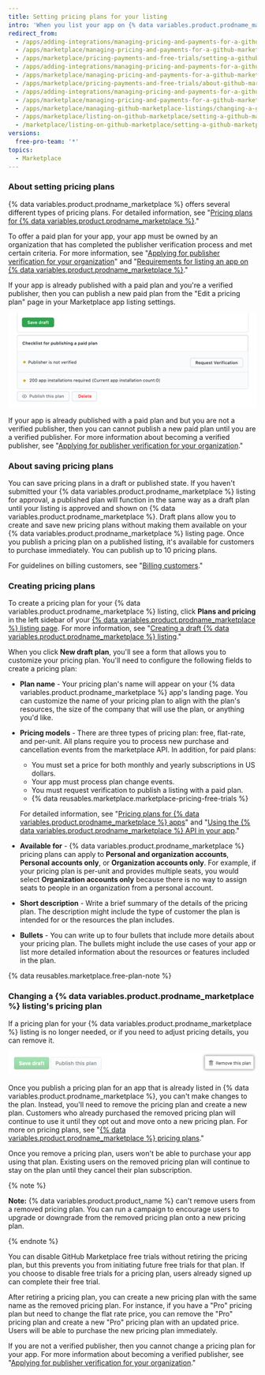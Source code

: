 ```yaml
---
title: Setting pricing plans for your listing
intro: 'When you list your app on {% data variables.product.prodname_marketplace %}, you can choose to provide your app as a free service or sell your app. If you plan to sell your app, you can create different pricing plans for different feature tiers.'
redirect_from:
  - /apps/adding-integrations/managing-pricing-and-payments-for-a-github-marketplace-listing/setting-a-github-marketplace-listing-s-pricing-plan/
  - /apps/marketplace/managing-pricing-and-payments-for-a-github-marketplace-listing/setting-a-github-marketplace-listing-s-pricing-plan/
  - /apps/marketplace/pricing-payments-and-free-trials/setting-a-github-marketplace-listing-s-pricing-plan/
  - /apps/adding-integrations/managing-pricing-and-payments-for-a-github-marketplace-listing/about-github-marketplace-pricing-plans/
  - /apps/marketplace/managing-pricing-and-payments-for-a-github-marketplace-listing/about-github-marketplace-pricing-plans/
  - /apps/marketplace/pricing-payments-and-free-trials/about-github-marketplace-pricing-plans/
  - /apps/adding-integrations/managing-pricing-and-payments-for-a-github-marketplace-listing/changing-a-github-marketplace-listing-s-pricing-plan/
  - /apps/marketplace/managing-pricing-and-payments-for-a-github-marketplace-listing/changing-a-github-marketplace-listing-s-pricing-plan/
  - /apps/marketplace/managing-github-marketplace-listings/changing-a-github-marketplace-listing-s-pricing-plan/
  - /apps/marketplace/listing-on-github-marketplace/setting-a-github-marketplace-listing-s-pricing-plan/
  - /marketplace/listing-on-github-marketplace/setting-a-github-marketplace-listing-s-pricing-plan
versions:
  free-pro-team: '*'
topics:
  - Marketplace
---
```


### About setting pricing plans

{% data variables.product.prodname_marketplace %} offers several different types of pricing plans. For detailed information, see "[Pricing plans for {% data variables.product.prodname_marketplace %}](/developers/github-marketplace/pricing-plans-for-github-marketplace-apps)."

To offer a paid plan for your app, your app must be owned by an organization that has completed the publisher verification process and met certain criteria. For more information, see "[Applying for publisher verification for your organization](/developers/github-marketplace/applying-for-publisher-verification-for-your-organization)" and "[Requirements for listing an app on {% data variables.product.prodname_marketplace %}](/marketplace/getting-started/requirements-for-listing-an-app-on-github-marketplace/)."

If your app is already published with a paid plan and you're a verified publisher, then you can publish a new paid plan from the "Edit a pricing plan" page in your Marketplace app listing settings. 

![Publish this plan button](/assets/images/marketplace/publish-this-plan-button.png)

If your app is already published with a paid plan and but you are not a verified publisher, then you can cannot publish a new paid plan until you are a verified publisher. For more information about becoming a verified publisher, see "[Applying for publisher verification for your organization](/developers/github-marketplace/applying-for-publisher-verification-for-your-organization)."

### About saving pricing plans

You can save pricing plans in a draft or published state. If you haven't submitted your {% data variables.product.prodname_marketplace %} listing for approval, a published plan will function in the same way as a draft plan until your listing is approved and shown on {% data variables.product.prodname_marketplace %}. Draft plans allow you to create and save new pricing plans without making them available on your {% data variables.product.prodname_marketplace %} listing page. Once you publish a pricing plan on a published listing, it's available for customers to purchase immediately. You can publish up to 10 pricing plans.

For guidelines on billing customers, see "[Billing customers](/developers/github-marketplace/billing-customers)."

### Creating pricing plans

To create a pricing plan for your {% data variables.product.prodname_marketplace %} listing, click **Plans and pricing** in the left sidebar of your [{% data variables.product.prodname_marketplace %} listing page](https://github.com/marketplace/manage). For more information, see "[Creating a draft {% data variables.product.prodname_marketplace %} listing](/marketplace/listing-on-github-marketplace/creating-a-draft-github-marketplace-listing/)."

When you click **New draft plan**, you'll see a form that allows you to customize your pricing plan. You'll need to configure the following fields to create a pricing plan:

- **Plan name** - Your pricing plan's name will appear on your {% data variables.product.prodname_marketplace %} app's landing page. You can customize the name of your pricing plan to align with the plan's resources, the size of the company that will use the plan, or anything you'd like.

- **Pricing models** - There are three types of pricing plan: free, flat-rate, and per-unit. All plans require you to process new purchase and cancellation events from the marketplace API. In addition, for paid plans:

  - You must set a price for both monthly and yearly subscriptions in US dollars.
  - Your app must process plan change events.
  - You must request verification to publish a listing with a paid plan.
  - {% data reusables.marketplace.marketplace-pricing-free-trials %}

  For detailed information, see "[Pricing plans for {% data variables.product.prodname_marketplace %} apps](/developers/github-marketplace/pricing-plans-for-github-marketplace-apps)" and "[Using the {% data variables.product.prodname_marketplace %} API in your app](/developers/github-marketplace/using-the-github-marketplace-api-in-your-app)."

- **Available for** - {% data variables.product.prodname_marketplace %} pricing plans can apply to **Personal and organization accounts**, **Personal accounts only**, or **Organization accounts only**. For example, if your pricing plan is per-unit and provides multiple seats, you would select **Organization accounts only** because there is no way to assign seats to people in an organization from a personal account.

- **Short description** - Write a brief summary of the details of the pricing plan. The description might include the type of customer the plan is intended for or the resources the plan includes.

- **Bullets** - You can write up to four bullets that include more details about your pricing plan. The bullets might include the use cases of your app or list more detailed information about the resources or features included in the plan.

{% data reusables.marketplace.free-plan-note %}

### Changing a {% data variables.product.prodname_marketplace %} listing's pricing plan

If a pricing plan for your {% data variables.product.prodname_marketplace %} listing is no longer needed, or if you need to adjust pricing details, you can remove it.

![Button to remove your pricing plan](/assets/images/marketplace/marketplace_remove_this_plan.png)

Once you publish a pricing plan for an app that is already listed in {% data variables.product.prodname_marketplace %}, you can't make changes to the plan. Instead, you'll need to remove the pricing plan and create a new plan. Customers who already purchased the removed pricing plan will continue to use it until they opt out and move onto a new pricing plan. For more on pricing plans, see "[{% data variables.product.prodname_marketplace %} pricing plans](/marketplace/selling-your-app/github-marketplace-pricing-plans/)."

Once you remove a pricing plan, users won't be able to purchase your app using that plan. Existing users on the removed pricing plan will continue to stay on the plan until they cancel their plan subscription.

{% note %}

**Note:** {% data variables.product.product_name %} can't remove users from a removed pricing plan. You can run a campaign to encourage users to upgrade or downgrade from the removed pricing plan onto a new pricing plan.

{% endnote %}

You can disable GitHub Marketplace free trials without retiring the pricing plan, but this prevents you from initiating future free trials for that plan. If you choose to disable free trials for a pricing plan, users already signed up can complete their free trial.

After retiring a pricing plan, you can create a new pricing plan with the same name as the removed pricing plan. For instance, if you have a "Pro" pricing plan but need to change the flat rate price, you can remove the "Pro" pricing plan and create a new "Pro" pricing plan with an updated price. Users will be able to purchase the new pricing plan immediately.

If you are not a verified publisher, then you cannot change a pricing plan for your app. For more information about becoming a verified publisher, see "[Applying for publisher verification for your organization](/developers/github-marketplace/applying-for-publisher-verification-for-your-organization)."
